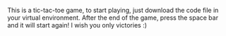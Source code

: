 This is a tic-tac-toe game, to start playing, just download the code file in your virtual environment. After the end of the game, press the space bar and it will start again! I wish you only victories :)
